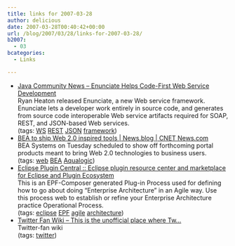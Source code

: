 ```yaml
---
title: links for 2007-03-28
author: delicious
date: 2007-03-28T00:40:42+00:00
url: /blog/2007/03/28/links-for-2007-03-28/
b2007:
  - 03
bcategories:
  - Links

---
```

  * <div>
      <a href="http://www.artima.com/forums/flat.jsp?forum=276&thread=200231">Java Community News &#8211; Enunciate Helps Code-First Web Service Development</a>
    </div>
    
    <div>
      Ryan Heaton released Enunciate, a new Web service framework. Enunciate lets a developer work entirely in source code, and generates from source code interoperable Web service artifacts required for SOAP, REST, and JSON-based Web services.
    </div>
    
    <div>
      (tags: <a href="http://del.icio.us/frodenas/WS">WS</a> <a href="http://del.icio.us/frodenas/REST">REST</a> <a href="http://del.icio.us/frodenas/JSON">JSON</a> <a href="http://del.icio.us/frodenas/framework">framework</a>)
    </div>

  * <div>
      <a href="http://news.com.com/2061-12572_3-6170846.html?part=rss&tag=2547-1_3-0-5&subj=news">BEA to ship Web 2.0 inspired tools | News.blog | CNET News.com</a>
    </div>
    
    <div>
      BEA Systems on Tuesday scheduled to show off forthcoming portal products meant to bring Web 2.0 technologies to business users.
    </div>
    
    <div>
      (tags: <a href="http://del.icio.us/frodenas/web">web</a> <a href="http://del.icio.us/frodenas/BEA">BEA</a> <a href="http://del.icio.us/frodenas/Aqualogic">Aqualogic</a>)
    </div>

  * <div>
      <a href="http://www.eclipseplugincentral.com/Web_Links-index-req-viewlink-cid-914.html">Eclipse Plugin Central :: Eclipse plugin resource center and marketplace for Eclipse and Plugin Ecosystem</a>
    </div>
    
    <div>
      This is an EPF-Composer generated Plug-in Process used for defining how to go about doing &#8220;Enterprise Architecture&#8221; in an Agile way. Use this process web to establish or refine your Enterprise Architecture practice Operational Process.
    </div>
    
    <div>
      (tags: <a href="http://del.icio.us/frodenas/eclipse">eclipse</a> <a href="http://del.icio.us/frodenas/EPF">EPF</a> <a href="http://del.icio.us/frodenas/agile">agile</a> <a href="http://del.icio.us/frodenas/architecture">architecture</a>)
    </div>

  * <div>
      <a href="https://twitter.pbwiki.com/">Twitter Fan Wiki &#8211; This is the unofficial place where Tw&#8230;</a>
    </div>
    
    <div>
      Twitter-fan wiki
    </div>
    
    <div>
      (tags: <a href="http://del.icio.us/frodenas/twitter">twitter</a>)
    </div>